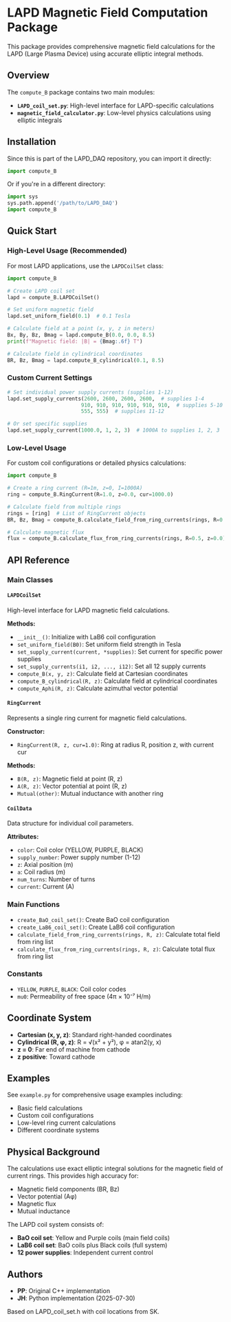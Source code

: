 # LAPD Magnetic Field Computation Package

This package provides comprehensive magnetic field calculations for the LAPD (Large Plasma Device) using accurate elliptic integral methods.

## Overview

The `compute_B` package contains two main modules:

- **`LAPD_coil_set.py`**: High-level interface for LAPD-specific calculations
- **`magnetic_field_calculator.py`**: Low-level physics calculations using elliptic integrals

## Installation

Since this is part of the LAPD_DAQ repository, you can import it directly:

```python
import compute_B
```

Or if you're in a different directory:

```python
import sys
sys.path.append('/path/to/LAPD_DAQ')
import compute_B
```

## Quick Start

### High-Level Usage (Recommended)

For most LAPD applications, use the `LAPDCoilSet` class:

```python
import compute_B

# Create LAPD coil set
lapd = compute_B.LAPDCoilSet()

# Set uniform magnetic field
lapd.set_uniform_field(0.1)  # 0.1 Tesla

# Calculate field at a point (x, y, z in meters)
Bx, By, Bz, Bmag = lapd.compute_B(0.0, 0.0, 8.5)
print(f"Magnetic field: |B| = {Bmag:.6f} T")

# Calculate field in cylindrical coordinates  
BR, Bz, Bmag = lapd.compute_B_cylindrical(0.1, 8.5)
```

### Custom Current Settings

```python
# Set individual power supply currents (supplies 1-12)
lapd.set_supply_currents(2600, 2600, 2600, 2600,  # supplies 1-4
                        910, 910, 910, 910, 910, 910,  # supplies 5-10
                        555, 555)  # supplies 11-12

# Or set specific supplies
lapd.set_supply_current(1000.0, 1, 2, 3)  # 1000A to supplies 1, 2, 3
```

### Low-Level Usage

For custom coil configurations or detailed physics calculations:

```python
import compute_B

# Create a ring current (R=1m, z=0, I=1000A)
ring = compute_B.RingCurrent(R=1.0, z=0.0, cur=1000.0)

# Calculate field from multiple rings
rings = [ring]  # List of RingCurrent objects
BR, Bz, Bmag = compute_B.calculate_field_from_ring_currents(rings, R=0.5, z=0.0)

# Calculate magnetic flux
flux = compute_B.calculate_flux_from_ring_currents(rings, R=0.5, z=0.0)
```

## API Reference

### Main Classes

#### `LAPDCoilSet`
High-level interface for LAPD magnetic field calculations.

**Methods:**
- `__init__()`: Initialize with LaB6 coil configuration
- `set_uniform_field(B0)`: Set uniform field strength in Tesla
- `set_supply_current(current, *supplies)`: Set current for specific power supplies
- `set_supply_currents(i1, i2, ..., i12)`: Set all 12 supply currents
- `compute_B(x, y, z)`: Calculate field at Cartesian coordinates
- `compute_B_cylindrical(R, z)`: Calculate field at cylindrical coordinates
- `compute_Aphi(R, z)`: Calculate azimuthal vector potential

#### `RingCurrent`
Represents a single ring current for magnetic field calculations.

**Constructor:**
- `RingCurrent(R, z, cur=1.0)`: Ring at radius R, position z, with current cur

**Methods:**
- `B(R, z)`: Magnetic field at point (R, z)
- `A(R, z)`: Vector potential at point (R, z)
- `Mutual(other)`: Mutual inductance with another ring

#### `CoilData`
Data structure for individual coil parameters.

**Attributes:**
- `color`: Coil color (YELLOW, PURPLE, BLACK)
- `supply_number`: Power supply number (1-12)
- `z`: Axial position (m)
- `a`: Coil radius (m)
- `num_turns`: Number of turns
- `current`: Current (A)

### Main Functions

- `create_BaO_coil_set()`: Create BaO coil configuration
- `create_LaB6_coil_set()`: Create LaB6 coil configuration  
- `calculate_field_from_ring_currents(rings, R, z)`: Calculate total field from ring list
- `calculate_flux_from_ring_currents(rings, R, z)`: Calculate total flux from ring list

### Constants

- `YELLOW`, `PURPLE`, `BLACK`: Coil color codes
- `mu0`: Permeability of free space (4π × 10⁻⁷ H/m)

## Coordinate System

- **Cartesian (x, y, z)**: Standard right-handed coordinates
- **Cylindrical (R, φ, z)**: R = √(x² + y²), φ = atan2(y, x)
- **z = 0**: Far end of machine from cathode
- **z positive**: Toward cathode

## Examples

See `example.py` for comprehensive usage examples including:
- Basic field calculations
- Custom coil configurations
- Low-level ring current calculations
- Different coordinate systems

## Physical Background

The calculations use exact elliptic integral solutions for the magnetic field of current rings. This provides high accuracy for:

- Magnetic field components (BR, Bz)
- Vector potential (Aφ)
- Magnetic flux
- Mutual inductance

The LAPD coil system consists of:
- **BaO coil set**: Yellow and Purple coils (main field coils)
- **LaB6 coil set**: BaO coils plus Black coils (full system)
- **12 power supplies**: Independent current control

## Authors

- **PP**: Original C++ implementation
- **JH**: Python implementation (2025-07-30)

Based on LAPD_coil_set.h with coil locations from SK.